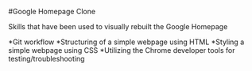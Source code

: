 #Google Homepage Clone

Skills that have been used to visually rebuilt the Google Homepage 

*Git workflow
*Structuring of a simple webpage using HTML
*Styling a simple webpage using CSS
*Utilizing the Chrome developer tools for testing/troubleshooting
